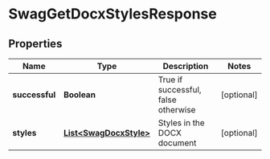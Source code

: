 
# SwagGetDocxStylesResponse

## Properties
Name | Type | Description | Notes
------------ | ------------- | ------------- | -------------
**successful** | **Boolean** | True if successful, false otherwise |  [optional]
**styles** | [**List&lt;SwagDocxStyle&gt;**](SwagDocxStyle.md) | Styles in the DOCX document |  [optional]



